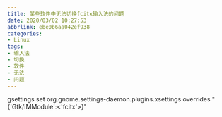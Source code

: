 ```yaml
---
title: 某些软件中无法切换fcitx输入法的问题
date: 2020/03/02 10:27:53
abbrlink: ebe0b6aa042ef938
categories:
- Linux
tags:
- 输入法
- 切换
- 软件
- 无法
- 问题
---
```

gsettings set org.gnome.settings-daemon.plugins.xsettings overrides "{'Gtk/IMModule':<'fcitx'>}"
